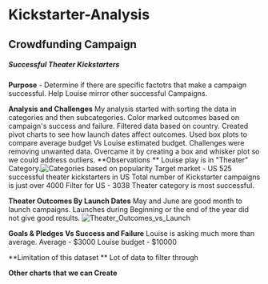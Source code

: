 # Kickstarter-Analysis
## Crowdfunding Campaign
##### Successful Theater Kickstarters

**Purpose** - Determine if there are specific factotrs that make a campaign successful.
Help Louise mirror other successful Campaigns.

**Analysis and Challenges** 
My analysis started with sorting the data in categories and then subcategories. Color marked outcomes based on campaign's success and failure. Filtered data based on country. Created pivot charts to see how launch dates affect outcomes. Used box plots to compare average budget Vs Louise estimated budget. 
Challenges were removing unwanted data. Overcame it by creating a box and whisker plot so we could address outliers.
**Observations ** 
Louise play is in "Theater" Category.![Categories based on popularity](https://user-images.githubusercontent.com/112904905/192818726-05f5c8bb-1000-459c-b67b-1262c3c3ad1e.png)
Target market - US
525 successful theater kickstarters in US
Total number of Kickstarter campaigns is just over 4000
Filter for US - 3038
Theater category is most successful.

**Theater Outcomes By Launch Dates** 
May and June are good month to launch campaigns. 
Launches during Beginning or the end of the year did not give good results.
![Theater_Outcomes_vs_Launch](https://user-images.githubusercontent.com/112904905/192817473-97e0e3f6-fc2b-4306-86ed-218416f1d6fb.png)

**Goals & Pledges Vs Success and Failure**
Louise is asking much more than average. Average - $3000
Louise budget - $10000

**Limitation of this dataset **
Lot of data to filter through

**Other charts that we can Create**
